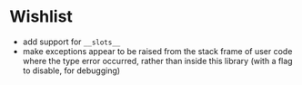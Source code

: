 # Wishlist #
- add support for `__slots__`
- make exceptions appear to be raised from the stack frame of user code
  where the type error occurred, rather than inside this library (with
  a flag to disable, for debugging)
